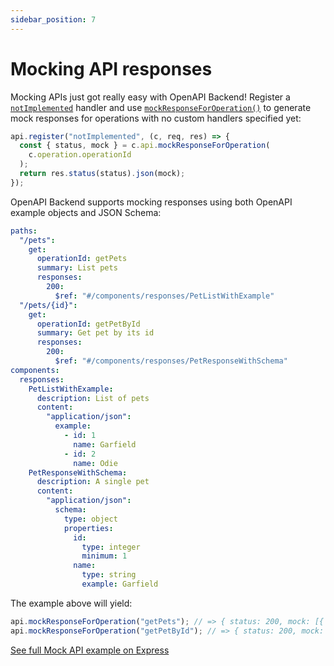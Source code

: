 ```yaml
---
sidebar_position: 7
---
```


# Mocking API responses

Mocking APIs just got really easy with OpenAPI Backend! Register a [`notImplemented`](/docs/openapi-backend/api#notimplemented-handler)
handler and use [`mockResponseForOperation()`](/docs/openapi-backend/api##mockresponseforoperationoperationid-opts)
to generate mock responses for operations with no custom handlers specified yet:

```javascript
api.register("notImplemented", (c, req, res) => {
  const { status, mock } = c.api.mockResponseForOperation(
    c.operation.operationId
  );
  return res.status(status).json(mock);
});
```

OpenAPI Backend supports mocking responses using both OpenAPI example objects and JSON Schema:

```yaml
paths:
  "/pets":
    get:
      operationId: getPets
      summary: List pets
      responses:
        200:
          $ref: "#/components/responses/PetListWithExample"
  "/pets/{id}":
    get:
      operationId: getPetById
      summary: Get pet by its id
      responses:
        200:
          $ref: "#/components/responses/PetResponseWithSchema"
components:
  responses:
    PetListWithExample:
      description: List of pets
      content:
        "application/json":
          example:
            - id: 1
              name: Garfield
            - id: 2
              name: Odie
    PetResponseWithSchema:
      description: A single pet
      content:
        "application/json":
          schema:
            type: object
            properties:
              id:
                type: integer
                minimum: 1
              name:
                type: string
                example: Garfield
```

The example above will yield:

```javascript
api.mockResponseForOperation("getPets"); // => { status: 200, mock: [{ id: 1, name: 'Garfield' }, { id: 2, name: 'Odie' }]}
api.mockResponseForOperation("getPetById"); // => { status: 200, mock: { id: 1, name: 'Garfield' }}
```

[See full Mock API example on Express](https://github.com/openapistack/openapi-backend/tree/main/examples/express-ts-mock)
